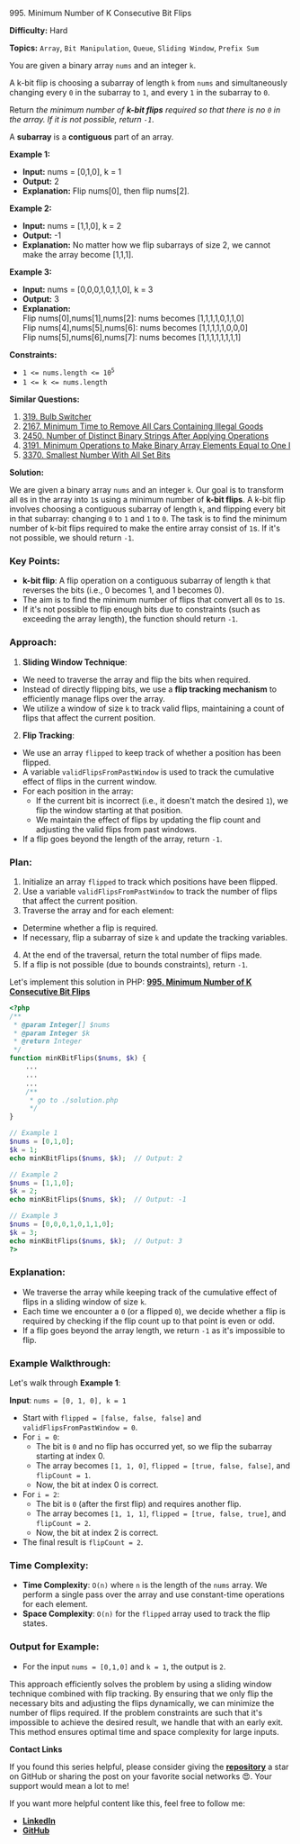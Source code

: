 995\. Minimum Number of K Consecutive Bit Flips

**Difficulty:** Hard

**Topics:** `Array`, `Bit Manipulation`, `Queue`, `Sliding Window`, `Prefix Sum`

You are given a binary array `nums` and an integer `k`.

A k-bit flip is choosing a subarray of length `k` from `nums` and simultaneously changing every `0` in the subarray to `1`, and every `1` in the subarray to `0`.

Return _the minimum number of **k-bit flips** required so that there is no `0` in the array. If it is not possible, return `-1`_.

A **subarray** is a **contiguous** part of an array.

**Example 1:**

- **Input:** nums = [0,1,0], k = 1
- **Output:** 2
- **Explanation:** Flip nums[0], then flip nums[2].

**Example 2:**

- **Input:** nums = [1,1,0], k = 2
- **Output:** -1
- **Explanation:** No matter how we flip subarrays of size 2, we cannot make the array become [1,1,1].

**Example 3:**

- **Input:** nums = [0,0,0,1,0,1,1,0], k = 3
- **Output:** 3
- **Explanation:**  \
  Flip nums[0],nums[1],nums[2]: nums becomes [1,1,1,1,0,1,1,0]\
  Flip nums[4],nums[5],nums[6]: nums becomes [1,1,1,1,1,0,0,0]\
  Flip nums[5],nums[6],nums[7]: nums becomes [1,1,1,1,1,1,1,1]

**Constraints:**

- <code>1 <= nums.length <= 10<sup>5</sup></code>
- <code>1 <= k <= nums.length</code>


**Similar Questions:**
1. [319. Bulb Switcher](https://github.com/mah-shamim/leet-code-in-php/tree/main/algorithms/000319-bulb-switcher)
2. [2167. Minimum Time to Remove All Cars Containing Illegal Goods](https://github.com/mah-shamim/leet-code-in-php/tree/main/algorithms/002167-minimum-time-to-remove-all-cars-containing-illegal-goods)
3. [2450. Number of Distinct Binary Strings After Applying Operations](https://github.com/mah-shamim/leet-code-in-php/tree/main/algorithms/002450-number-of-distinct-binary-strings-after-applying-operations)
4. [3191. Minimum Operations to Make Binary Array Elements Equal to One I](https://github.com/mah-shamim/leet-code-in-php/tree/main/algorithms/003191-minimum-operations-to-make-binary-array-elements-equal-to-one-i)
5. [3370. Smallest Number With All Set Bits](https://github.com/mah-shamim/leet-code-in-php/tree/main/algorithms/003370-smallest-number-with-all-set-bits)


**Solution:**

We are given a binary array `nums` and an integer `k`. Our goal is to transform all `0`s in the array into `1`s using a minimum number of **k-bit flips**. A k-bit flip involves choosing a contiguous subarray of length `k`, and flipping every bit in that subarray: changing `0` to `1` and `1` to `0`. The task is to find the minimum number of k-bit flips required to make the entire array consist of `1`s. If it's not possible, we should return `-1`.

### **Key Points:**
- **k-bit flip**: A flip operation on a contiguous subarray of length `k` that reverses the bits (i.e., 0 becomes 1, and 1 becomes 0).
- The aim is to find the minimum number of flips that convert all `0`s to `1`s.
- If it's not possible to flip enough bits due to constraints (such as exceeding the array length), the function should return `-1`.

### **Approach:**
1. **Sliding Window Technique**:
  - We need to traverse the array and flip the bits when required.
  - Instead of directly flipping bits, we use a **flip tracking mechanism** to efficiently manage flips over the array.
  - We utilize a window of size `k` to track valid flips, maintaining a count of flips that affect the current position.

2. **Flip Tracking**:
  - We use an array `flipped` to keep track of whether a position has been flipped.
  - A variable `validFlipsFromPastWindow` is used to track the cumulative effect of flips in the current window.
  - For each position in the array:
    - If the current bit is incorrect (i.e., it doesn't match the desired `1`), we flip the window starting at that position.
    - We maintain the effect of flips by updating the flip count and adjusting the valid flips from past windows.
  - If a flip goes beyond the length of the array, return `-1`.

### **Plan**:
1. Initialize an array `flipped` to track which positions have been flipped.
2. Use a variable `validFlipsFromPastWindow` to track the number of flips that affect the current position.
3. Traverse the array and for each element:
  - Determine whether a flip is required.
  - If necessary, flip a subarray of size `k` and update the tracking variables.
4. At the end of the traversal, return the total number of flips made.
5. If a flip is not possible (due to bounds constraints), return `-1`.

Let's implement this solution in PHP: **[995. Minimum Number of K Consecutive Bit Flips](https://github.com/mah-shamim/leet-code-in-php/tree/main/algorithms/000995-minimum-number-of-k-consecutive-bit-flips/solution.php)**

```php
<?php
/**
 * @param Integer[] $nums
 * @param Integer $k
 * @return Integer
 */
function minKBitFlips($nums, $k) {
    ...
    ...
    ...
    /**
     * go to ./solution.php
     */
}

// Example 1
$nums = [0,1,0];
$k = 1;
echo minKBitFlips($nums, $k);  // Output: 2

// Example 2
$nums = [1,1,0];
$k = 2;
echo minKBitFlips($nums, $k);  // Output: -1

// Example 3
$nums = [0,0,0,1,0,1,1,0];
$k = 3;
echo minKBitFlips($nums, $k);  // Output: 3
?>
```

### Explanation:

- We traverse the array while keeping track of the cumulative effect of flips in a sliding window of size `k`.
- Each time we encounter a `0` (or a flipped `0`), we decide whether a flip is required by checking if the flip count up to that point is even or odd.
- If a flip goes beyond the array length, we return `-1` as it's impossible to flip.

### **Example Walkthrough**:
Let's walk through **Example 1**:

**Input**: `nums = [0, 1, 0], k = 1`

- Start with `flipped = [false, false, false]` and `validFlipsFromPastWindow = 0`.
- For `i = 0`:
  - The bit is `0` and no flip has occurred yet, so we flip the subarray starting at index 0.
  - The array becomes `[1, 1, 0]`, `flipped = [true, false, false]`, and `flipCount = 1`.
  - Now, the bit at index 0 is correct.
- For `i = 2`:
  - The bit is `0` (after the first flip) and requires another flip.
  - The array becomes `[1, 1, 1]`, `flipped = [true, false, true]`, and `flipCount = 2`.
  - Now, the bit at index 2 is correct.
- The final result is `flipCount = 2`.

### **Time Complexity**:
- **Time Complexity**: `O(n)` where `n` is the length of the `nums` array. We perform a single pass over the array and use constant-time operations for each element.
- **Space Complexity**: `O(n)` for the `flipped` array used to track the flip states.

### **Output for Example**:
- For the input `nums = [0,1,0]` and `k = 1`, the output is `2`.

This approach efficiently solves the problem by using a sliding window technique combined with flip tracking. By ensuring that we only flip the necessary bits and adjusting the flips dynamically, we can minimize the number of flips required. If the problem constraints are such that it's impossible to achieve the desired result, we handle that with an early exit. This method ensures optimal time and space complexity for large inputs.

**Contact Links**

If you found this series helpful, please consider giving the **[repository](https://github.com/mah-shamim/leet-code-in-php)** a star on GitHub or sharing the post on your favorite social networks 😍. Your support would mean a lot to me!

If you want more helpful content like this, feel free to follow me:

- **[LinkedIn](https://www.linkedin.com/in/arifulhaque/)**
- **[GitHub](https://github.com/mah-shamim)**
